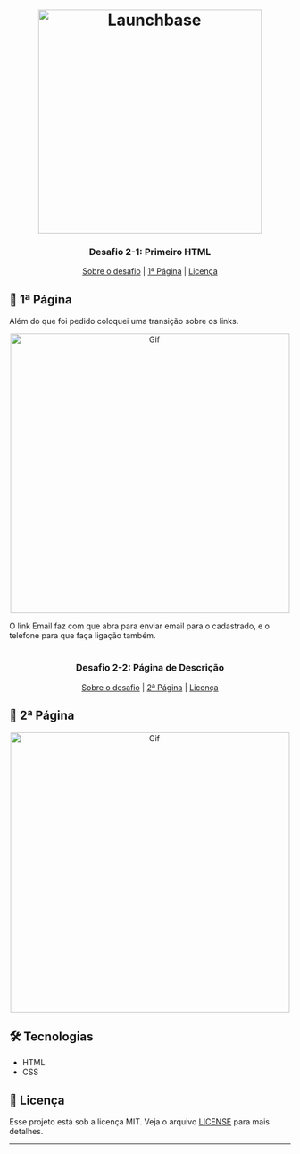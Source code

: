 <h1 align="center">
    <img alt="Launchbase" src="https://storage.googleapis.com/golden-wind/bootcamp-launchbase/logo.png" width="400px" />
</h1>

<h3 align="center">
  Desafio 2-1: Primeiro HTML
</h3>

<p align="center">
    <a href="https://github.com/Rocketseat/bootcamp-launchbase-desafios-02/blob/master/desafios/02-1-primeiro-html.md">Sobre o desafio</a> |
    <a href="#🚀-1ª-página">1ª Página</a> |
    <a href="#📝-licença">Licença</a>
  </p>


## 🚀 1ª Página

Além do que foi pedido coloquei uma transição sobre os links.
<div align="center">
<img src="https://media.giphy.com/media/KHKaBriTX9zKib8pIh/giphy.gif" alt="Gif" width="500px" >
</div>

O link Email faz com que abra para enviar email para o cadastrado, e o telefone para que faça ligação também.

#

<h3 align="center">
  Desafio 2-2: Página de Descrição
</h3>

<p align="center">
    <a href="https://github.com/rocketseat-education/bootcamp-launchbase-desafios-02/blob/master/desafios/02-2-pagina-descricao.md">Sobre o desafio</a> |
    <a href="#🚀-1ª-página">2ª Página</a> |
    <a href="#📝-licença">Licença</a>
  </p>


## 🚀 2ª Página

<div align="center">
<img src="https://user-images.githubusercontent.com/66276291/122144648-45354780-ce2a-11eb-96dc-720050673211.gif" alt="Gif" width="500px" >
</div>


## 🛠️ Tecnologias

- HTML
- CSS


## 📝 Licença

Esse projeto está sob a licença MIT. Veja o arquivo [LICENSE](../LICENSE) para mais detalhes.
  
---